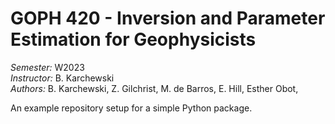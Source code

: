 # GOPH 420 - Inversion and Parameter Estimation for Geophysicists

*Semester:* W2023  
*Instructor:* B. Karchewski  
*Authors:*  B. Karchewski,
            Z. Gilchrist,
            M. de Barros,
			E. Hill,
            Esther  Obot,

An example repository setup for a simple Python package.
